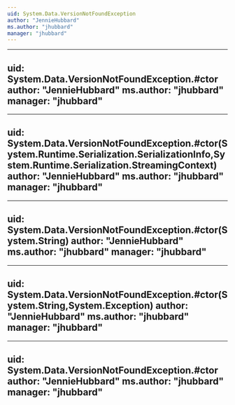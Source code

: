 ```yaml
---
uid: System.Data.VersionNotFoundException
author: "JennieHubbard"
ms.author: "jhubbard"
manager: "jhubbard"
---
```


---
uid: System.Data.VersionNotFoundException.#ctor
author: "JennieHubbard"
ms.author: "jhubbard"
manager: "jhubbard"
---

---
uid: System.Data.VersionNotFoundException.#ctor(System.Runtime.Serialization.SerializationInfo,System.Runtime.Serialization.StreamingContext)
author: "JennieHubbard"
ms.author: "jhubbard"
manager: "jhubbard"
---

---
uid: System.Data.VersionNotFoundException.#ctor(System.String)
author: "JennieHubbard"
ms.author: "jhubbard"
manager: "jhubbard"
---

---
uid: System.Data.VersionNotFoundException.#ctor(System.String,System.Exception)
author: "JennieHubbard"
ms.author: "jhubbard"
manager: "jhubbard"
---

---
uid: System.Data.VersionNotFoundException.#ctor
author: "JennieHubbard"
ms.author: "jhubbard"
manager: "jhubbard"
---
